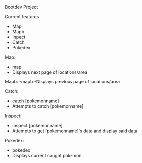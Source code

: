 Bootdev Project

Current features
- Map
- Mapb
- Inpect
- Catch
- Pokedex

Map:
- map
- Displays next page of locations/area

Mapb:
-mapb
-Displays previous page of locations/area

Catch:
- catch [pokemonname]
- Attempts to catch [pokemonname]

Inspect:
- inspect [pokemonname]
- Attempts to get [pokemonname]'s data and display said data

Pokedex:
- pokedex
- Displays current caught pokemon
